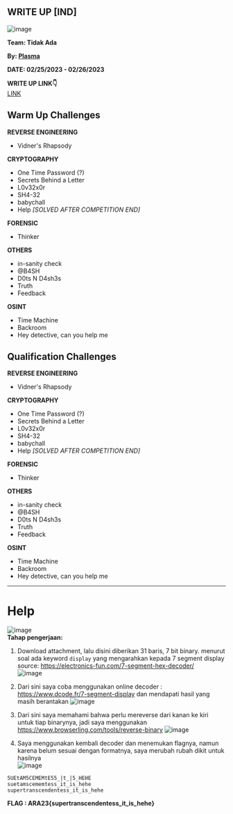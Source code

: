 ## WRITE UP [IND]  

![image](https://github.com/PlasmaRing/CTF-WRITE-UP/assets/92077284/b352b8b1-b77e-448b-956d-45b421b76afb)  

**Team: Tidak Ada**  

**By: [Plasma](https://github.com/PlasmaRing)**

**DATE: 02/25/2023 - 02/26/2023**  

**WRITE UP LINK👇**  
[LINK](https://github.com/PlasmaRing/CTF-WRITE-UP/blob/b34bf545aa12148e5e8ccbc4aacfd890aef50eec/ARA%20CTF%204.0%202023/FILE/WU_ARACTF_sudah%20dapet%20orang.pdf)

## Warm Up Challenges

**REVERSE ENGINEERING**
-  Vidner's Rhapsody  

**CRYPTOGRAPHY**
- One Time Password (?)  
- Secrets Behind a Letter  
- L0v32x0r  
- SH4-32  
- babychall  
- Help *[SOLVED AFTER COMPETITION END]*

**FORENSIC**
- Thinker  

**OTHERS**
- in-sanity check  
- @B4SH  
- D0ts N D4sh3s  
- Truth  
- Feedback    

**OSINT**
- Time Machine  
- Backroom  
- Hey detective, can you help me  

## Qualification Challenges

**REVERSE ENGINEERING**
-  Vidner's Rhapsody  

**CRYPTOGRAPHY**
- One Time Password (?)  
- Secrets Behind a Letter  
- L0v32x0r  
- SH4-32  
- babychall  
- Help *[SOLVED AFTER COMPETITION END]*

**FORENSIC**
- Thinker  

**OTHERS**
- in-sanity check  
- @B4SH  
- D0ts N D4sh3s  
- Truth  
- Feedback    

**OSINT**
- Time Machine  
- Backroom  
- Hey detective, can you help me  

---
# Help  
![image](https://user-images.githubusercontent.com/92077284/221419977-a5e97429-55ed-4768-abed-5fa64ee62d0c.png)  
**Tahap pengerjaan:**  
1. Download attachment, lalu disini diberikan 31 baris, 7 bit binary. menurut soal ada keyword `display` yang mengarahkan kepada 7 segment display  
source: https://electronics-fun.com/7-segment-hex-decoder/  
![image](https://user-images.githubusercontent.com/92077284/221499933-c995527e-5e4e-4ae2-8728-1b7c2fe1f10e.png)  

2. Dari sini saya coba menggunakan online decoder : https://www.dcode.fr/7-segment-display dan mendapati hasil yang masih berantakan
![image](https://user-images.githubusercontent.com/92077284/221500516-184da63f-4392-438a-a2d6-a6992f60ce2d.png)  

3. Dari sini saya memahami bahwa perlu mereverse dari kanan ke kiri untuk tiap binarynya, jadi saya menggunakan https://www.browserling.com/tools/reverse-binary 
![image](https://user-images.githubusercontent.com/92077284/221501457-5ccef76e-2555-4d0e-a70d-7bf2ad722dd0.png)  

4. Saya menggunakan kembali decoder dan menemukan flagnya, namun karena belum sesuai dengan formatnya, saya merubah rubah dikit untuk hasilnya  
![image](https://user-images.githubusercontent.com/92077284/221502070-8db6d7fd-ef35-4cf2-842b-51535600da86.png)  

```
5UEtAM5CEMEMtE55_|t_|5_HEHE
suetamscememtess_it_is_hehe
supertranscendentess_it_is_hehe
```

**FLAG : ARA23{supertranscendentess_it_is_hehe}**
